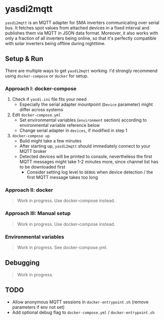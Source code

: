 # yasdi2mqtt
`yasdi2mqtt` is an MQTT adapter for SMA inverters communicating over serial bus. It fetches spot values from attached devices in a fixed interval and publishes them via MQTT in JSON data format. Moreover, it also works with only a fraction of all inverters being online, so that it's perfectly compatible with solar inverters being offline during nighttime.

## Setup & Run
There are multiple ways to get `yasdi2mqtt` working. I'd strongly recommend using `docker-compose` or `docker` for setup.

### Approach I: docker-compose
1. Check if `yasdi.ini` file fits your need
    * Especially the serial adapter mountpoint (`Device` parameter) might differ across systems
2. Edit `docker-compose.yml`
    * Set environmental variables (`environment` section) according to environmental variable reference below
    * Change serial adapter in `devices`, if modified in step 1
3. `docker-compose up`
    * Build might take a few minutes
    * After starting up, `yasdi2mqtt` should immediately connect to your MQTT broker
    * Detected devices will be printed to console, nevertheless the first MQTT messages might take 1-2 minutes more, since channel list has to be downloaded first
        * Consider setting log level to `DEBUG` when device detection / the first MQTT message takes too long

### Approach II: docker
> Work in progress. Use docker-compose instead.

### Approach III: Manual setup
> Work in progress. Use docker-compose instead.

### Environmental variables
> Work in progress. See docker-compose.yml.

## Debugging
> Work in progress.

## TODO
* Allow anonymous MQTT sessions in `docker-entrypoint.sh` (remove parameters if env not set)
* Add optional debug flag to `docker-compose.yml` / `docker-entrypoint.sh`

